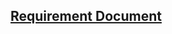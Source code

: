<h2><a href="https://github.com/gijoncheng/CapstoneProject-OSU-65/blob/master/requirement_document/main.pdf">Requirement Document</a></h2>

